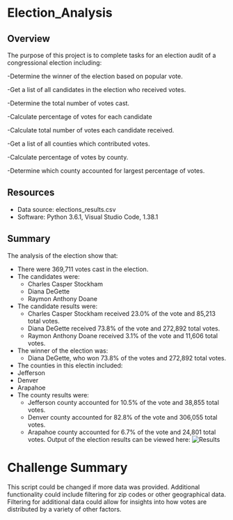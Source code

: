 # Election_Analysis

## Overview
The purpose of this project is to complete tasks for an election audit of a congressional election including:

-Determine the winner of the election based on popular vote.

-Get a list of all candidates in the election who received votes.

-Determine the total number of votes cast.

-Calculate percentage of votes for each candidate

-Calculate total number of votes each candidate received.

-Get a list of all counties which contributed votes.

-Calculate percentage of votes by county.

-Determine which county accounted for largest percentage of votes.

## Resources
- Data source: elections_results.csv
- Software: Python 3.6.1, Visual Studio Code, 1.38.1

## Summary
The analysis of the election show that:
- There were 369,711 votes cast in the election.
- The candidates were:
  - Charles Casper Stockham
  - Diana DeGette
  - Raymon Anthony Doane
- The candidate results were:
  - Charles Casper Stockham received 23.0% of the vote and 85,213 total votes.
  - Diana DeGette received 73.8% of the vote and 272,892 total votes.
  - Raymon Anthony Doane received 3.1% of the vote and 11,606 total votes.
- The winner of the election was:
  - Diana DeGette, who won 73.8% of the votes and 272,892 total votes.
 - The counties in this electin included:
  - Jefferson 
  - Denver
  - Arapahoe
- The county results were:
  - Jefferson county accounted for 10.5% of the vote and 38,855 total votes.
  - Denver county accounted for 82.8% of the vote and 306,055 total votes.
  - Arapahoe county accounted for 6.7% of the vote and 24,801 total votes.
  Output of the election results can be viewed here:
  ![Results](Resources/Result.PNG)
# Challenge Summary
This script could be changed if more data was provided. Additional functionality could include filtering for zip codes or other geographical data. Filtering for additional data could allow for insights into how votes are distributed by a variety of other factors. 
